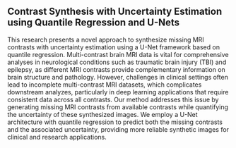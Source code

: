 ## Contrast Synthesis with Uncertainty Estimation using Quantile Regression and U-Nets

This research presents a novel approach to synthesize missing MRI contrasts with uncertainty estimation using a U-Net framework based on quantile regression. Multi-contrast brain MRI data is vital for comprehensive analyses in neurological conditions such as traumatic brain injury (TBI) and epilepsy, as different MRI contrasts provide complementary information on brain structure and pathology. However, challenges in clinical settings often lead to incomplete multi-contrast MRI datasets, which complicates downstream analyzes, particularly in deep learning applications that require consistent data across all contrasts. Our method addresses this issue by generating missing MRI contrasts from available contrasts while quantifying the uncertainty of these synthesized images. We employ a U-Net architecture with quantile regression to predict both the missing contrasts and the associated uncertainty, providing more reliable synthetic images for clinical and research applications.